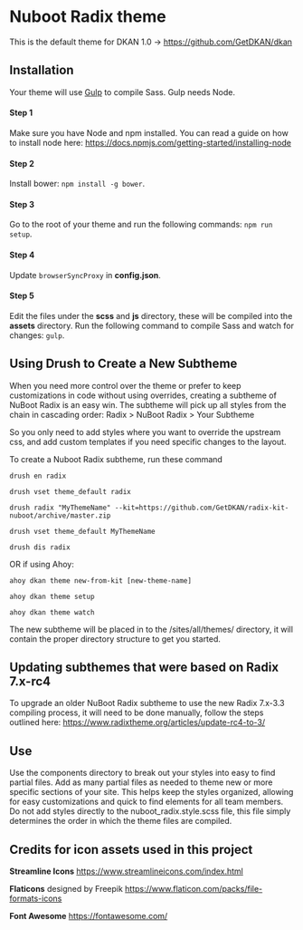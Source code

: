 # Nuboot Radix theme

This is the default theme for DKAN 1.0 -> https://github.com/GetDKAN/dkan


## Installation

Your theme will use [Gulp](https://gulpjs.com/) to compile Sass. Gulp needs Node.

#### Step 1
Make sure you have Node and npm installed.
You can read a guide on how to install node here: https://docs.npmjs.com/getting-started/installing-node

#### Step 2
Install bower: `npm install -g bower`.

#### Step 3
Go to the root of your theme and run the following commands: `npm run setup`.

#### Step 4
Update `browserSyncProxy` in **config.json**.

#### Step 5
Edit the files under the **scss** and **js** directory, these will be compiled into the **assets** directory.
Run the following command to compile Sass and watch for changes: `gulp`.

## Using Drush to Create a New Subtheme

When you need more control over the theme or prefer to keep customizations in code without using overrides, creating a subtheme of NuBoot Radix is an easy win. The subtheme will pick up all styles from the chain in cascading order: Radix > NuBoot Radix > Your Subtheme

So you only need to add styles where you want to override the upstream css, and add custom templates if you need specific changes to the layout.

To create a Nuboot Radix subtheme, run these command

```drush en radix```

```drush vset theme_default radix```

```drush radix "MyThemeName" --kit=https://github.com/GetDKAN/radix-kit-nuboot/archive/master.zip```

```drush vset theme_default MyThemeName```

```drush dis radix```

OR if using Ahoy:

```ahoy dkan theme new-from-kit [new-theme-name]```

```ahoy dkan theme setup```

```ahoy dkan theme watch```

The new subtheme will be placed in to the /sites/all/themes/ directory, it will contain the proper directory structure to get you started.


## Updating subthemes that were based on Radix 7.x-rc4

To upgrade an older NuBoot Radix subtheme to use the new Radix 7.x-3.3 compiling process, it will need to be done manually, follow the steps outlined here:
https://www.radixtheme.org/articles/update-rc4-to-3/


## Use

Use the components directory to break out your styles into easy to find partial files. Add as many partial files as needed to theme new or more specific sections of your site. This helps keep the styles organized, allowing for easy customizations and quick to find elements for all team members. Do not add styles directly to the nuboot_radix.style.scss file, this file simply determines the order in which the theme files are compiled.



## Credits for icon assets used in this project

**Streamline Icons** https://www.streamlineicons.com/index.html

**Flaticons** designed by Freepik https://www.flaticon.com/packs/file-formats-icons

**Font Awesome** https://fontawesome.com/
